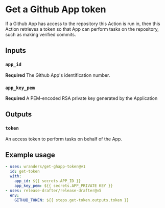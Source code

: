 # Get a Github App token

If a Github App has access to the repository this Action is run in, then this
Action retrieves a token so that App can perform tasks on the repository, such
as making verified commits.

## Inputs

### `app_id`

**Required** The Github App's identification number.

### `app_key_pem`

**Required** A PEM-encoded RSA private key generated by the Application

## Outputs

### `token`

An access token to perform tasks on behalf of the App.

## Example usage

```yaml
- uses: wranders/get-ghapp-token@v1
  id: get-token
  with:
    app_id: ${{ secrets.APP_ID }}
    app_key_pem: ${{ secrets.APP_PRIVATE KEY }}
- uses: release-drafter/release-drafter@v5
  env:
    GITHUB_TOKEN: ${{ steps.get-token.outputs.token }}
```
